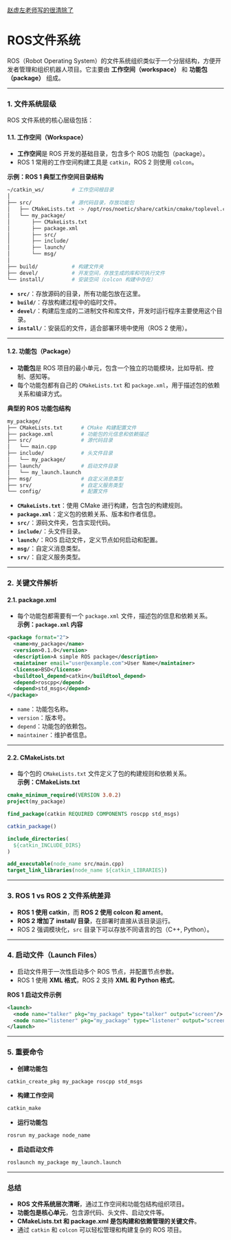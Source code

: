 [赵虚左老师写的很清除了](http://www.autolabor.com.cn/book/ROSTutorials/chapter1/15-ben-zhang-xiao-jie.html)

# ROS文件系统
ROS（Robot Operating System）的文件系统组织类似于一个分层结构，方便开发者管理和组织机器人项目。它主要由 **工作空间（workspace）** 和 **功能包（package）** 组成。  

---

### **1. 文件系统层级**  
ROS 文件系统的核心层级包括：  

#### **1.1. 工作空间（Workspace）**  
- **工作空间**是 ROS 开发的基础目录，包含多个 ROS 功能包（package）。  
- ROS 1 常用的工作空间构建工具是 `catkin`，ROS 2 则使用 `colcon`。  

**示例：ROS 1 典型工作空间目录结构**  
```bash
~/catkin_ws/         # 工作空间根目录
│
├── src/             # 源代码目录，存放功能包
│   ├── CMakeLists.txt -> /opt/ros/noetic/share/catkin/cmake/toplevel.cmake
│   └── my_package/
│       ├── CMakeLists.txt
│       ├── package.xml
│       ├── src/
│       ├── include/
│       ├── launch/
│       └── msg/
│
├── build/           # 构建文件夹
├── devel/           # 开发空间，存放生成的库和可执行文件
└── install/         # 安装空间（colcon 构建中存在）
```  
- **`src/`**：存放源码的目录，所有功能包放在这里。  
- **`build/`**：存放构建过程中的临时文件。  
- **`devel/`**：构建后生成的二进制文件和库文件，开发时运行程序主要使用这个目录。  
- **`install/`**：安装后的文件，适合部署环境中使用（ROS 2 使用）。  

---

#### **1.2. 功能包（Package）**  
- **功能包**是 ROS 项目的最小单元，包含一个独立的功能模块，比如导航、控制、感知等。  
- 每个功能包都有自己的 `CMakeLists.txt` 和 `package.xml`，用于描述包的依赖关系和编译方式。  

**典型的 ROS 功能包结构**  
```bash
my_package/
├── CMakeLists.txt      # CMake 构建配置文件
├── package.xml         # 功能包的元信息和依赖描述
├── src/                # 源代码目录
│   └── main.cpp
├── include/            # 头文件目录
│   └── my_package/
├── launch/             # 启动文件目录
│   └── my_launch.launch
├── msg/                # 自定义消息类型
├── srv/                # 自定义服务类型
└── config/             # 配置文件
```  
- **`CMakeLists.txt`**：使用 CMake 进行构建，包含包的构建规则。  
- **`package.xml`**：定义包的依赖关系、版本和作者信息。  
- **`src/`**：源码文件夹，包含实现代码。  
- **`include/`**：头文件目录。  
- **`launch/`**：ROS 启动文件，定义节点如何启动和配置。  
- **`msg/`**：自定义消息类型。  
- **`srv/`**：自定义服务类型。  

---

### **2. 关键文件解析**  

#### **2.1. package.xml**  
- 每个功能包都需要有一个 `package.xml` 文件，描述包的信息和依赖关系。  
**示例：`package.xml` 内容**  
```xml
<package format="2">
  <name>my_package</name>
  <version>0.1.0</version>
  <description>A simple ROS package</description>
  <maintainer email="user@example.com">User Name</maintainer>
  <license>BSD</license>
  <buildtool_depend>catkin</buildtool_depend>
  <depend>roscpp</depend>
  <depend>std_msgs</depend>
</package>
```
- `name`：功能包名称。  
- `version`：版本号。  
- `depend`：功能包的依赖包。  
- `maintainer`：维护者信息。  

---

#### **2.2. CMakeLists.txt**  
- 每个包的 `CMakeLists.txt` 文件定义了包的构建规则和依赖关系。  
**示例：CMakeLists.txt**  
```cmake
cmake_minimum_required(VERSION 3.0.2)
project(my_package)

find_package(catkin REQUIRED COMPONENTS roscpp std_msgs)

catkin_package()

include_directories(
  ${catkin_INCLUDE_DIRS}
)

add_executable(node_name src/main.cpp)
target_link_libraries(node_name ${catkin_LIBRARIES})
```

---

### **3. ROS 1 vs ROS 2 文件系统差异**  
- **ROS 1 使用 catkin**，而 **ROS 2 使用 colcon 和 ament**。  
- **ROS 2 增加了 install/ 目录**，在部署时直接从该目录运行。  
- ROS 2 强调模块化，`src` 目录下可以存放不同语言的包（C++, Python）。  

---

### **4. 启动文件（Launch Files）**  
- 启动文件用于一次性启动多个 ROS 节点，并配置节点参数。  
- ROS 1 使用 **XML 格式**，ROS 2 支持 **XML 和 Python 格式**。  

**ROS 1 启动文件示例**  
```xml
<launch>
  <node name="talker" pkg="my_package" type="talker" output="screen"/>
  <node name="listener" pkg="my_package" type="listener" output="screen"/>
</launch>
```  

---

### **5. 重要命令**  
- **创建功能包**  
```bash
catkin_create_pkg my_package roscpp std_msgs
```  
- **构建工作空间**  
```bash
catkin_make
```  
- **运行功能包**  
```bash
rosrun my_package node_name
```  
- **启动启动文件**  
```bash
roslaunch my_package my_launch.launch
```  

---

### **总结**  
- **ROS 文件系统层次清晰**，通过工作空间和功能包结构组织项目。  
- **功能包是核心单元**，包含源代码、头文件、启动文件等。  
- **CMakeLists.txt 和 package.xml 是包构建和依赖管理的关键文件**。  
- 通过 `catkin` 和 `colcon` 可以轻松管理和构建复杂的 ROS 项目。